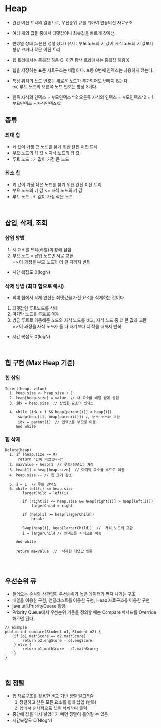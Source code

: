 
# Heap
- 완전 이진 트리의 일종으로, 우선순위 큐를 위하여 만들어진 자료구조
- 여러 개의 값들 중에서 최댓값이나 최솟값을 빠르게 찾아냄

- 반정렬 상태(느슨한 정렬 상태) 유지
  : 부모 노드의 키 값이 자식 노드의 키 값보다 항상 크거나 작은 이진 트리

- 힙 트리에서는 중복값 허용 O, 이진 탐색 트리에서는 중복값 허용 X

- 힙을 저장하는 표준 자료구조는 배열이다. 보통 0번째 인덱스는 사용하지 않는다.
- 특정 위치의 노드 번호는 새로운 노드가 추가되어도 변하지 않는다.  
  ex) 루트 노드의 오른쪽 노드 번호는 항상 3이다.
- 왼쪽 자식의 인덱스 = 부모인덱스 * 2
  오른쪽 자식의 인덱스 = 부모인덱스*2 + 1
  부모인덱스 = 자식인덱스/2


## 종류
### 최대 힙
- 키 값이 가장 큰 노드를 찾기 위한 완전 이진 트리
- 부모 노드의 키 값 > 자식 노드의 키 값
- 루트 노드 : 키 값이 가장 큰 노드


### 최소 힙
- 키 값이 가장 작은 노드를 찾기 위한 완전 이진 트리
- 부모 노드의 키 값 <= 자식 노드의 키 값
- 루트 노드 : 키 값이 가장 작은 노드
  
<br>

## 삽입, 삭제, 조회
### 삽입 방법
  1. 새 요소를 트리(배열)의 끝에 삽입
  2. 부모 노드 < 삽입 노드면 서로 교환   
      => 이 과정을 부모 노드가 더 클 때까지 반복
  - 시간 복잡도 O(logN)


### 삭제 방법 (최대 힙으로 예시)
  - 최대 힙에서 삭제 연산은 최댓값을 가진 요소를 삭제하는 것이다
  1. 최댓값인 루트노드를 삭제 
  2. 마지막 노드를 루트로 이동
  3. 방금 루트로 이동해준 노드와 자식 노드를 비교, 자식 노드 중 더 큰 값과 교환   
      => 이 과정을 자식 노드가 둘 다 자기보다 더 작을 때까지 반복
   - 시간 복잡도 O(logN)

<br>

## 힙 구현 (Max Heap 기준)
### 힙 삽입
```
Insert(heap, value)
  1. heap.size <- heap.size + 1
  2. heap[heap.size] = value  // 새 요소를 배열 끝에 삽입
  3. idx = heap.size  // 삽입한 요소의 인덱스

  4. while (idx > 1 && heap[parent(i)] < heap[i])
      swap(heap[i], heap[parent(i)]) // 부모 노드와 교환
      idx = parent(i)  // 인덱스를 부모로 이동
     End while
```


### 힙 삭제
```
Delete(heap)
  1. if (heap.size == 0)
      return "힙이 비었습니다"
  2. maxValue = heap[1] // 루트(최댓값) 저장
  3. heap[1] = heap[heap.size]  // 마지막 요소를 루트로 이동
  4. heap.size -- // 힙 크기 감소
  
  5. i = 1  // 루트 인덱스
  6. while left(i) <= heap.size
        largerChild = left(i)

        if (right(i) <= heap.size && heap[right(i)] > heap[left(i)])
            largerChild = right

        if (heap[i] >= heap[largerChild])
            break;

        Swap(heap[i], heap[largerChild])  //  자식 노드와 교환
        i = largerChild // 인덱스를 자식으로 이동

     End while

     return maxValue  //  삭제한 최댓값 반환
      
```

<br>

## 우선순위 큐
- 들어오는 순서와 상관없이 우선순위가 높은 데이터가 먼저 나가는 구조
- 배열을 이용한 구현, 연결리스트를 이용한 구현, Heap 자료구조를 이용한 구현
- java.util.PriorityQueue 활용
- Priority Queue에서 우선순위 기준을 정의할 때는 Compare 메서드를 Override 해주면 된다

```
// example
public int compare(Student o1, Student o2) {
    if (o1.mathScore == o2.mathScore) {
        return o2.engScore - o1.engScore;
    } else {
        return o1.mathScore - o2.mathScore;
    }
}
```


<br>

## 힙 정렬
- 힙 자료구조를 활용한 비교 기반 정렬 알고리즘
  1. 정렬하고 싶은 모든 요소를 힙에 삽입 (반복)
  2. 힙에서 순차적으로 값을 삭제하여 출력
- 중간에 값을 다시 넣었다가 빼면 정렬이 틀어질 수 있음
- 시간복잡도 O(NlogN)